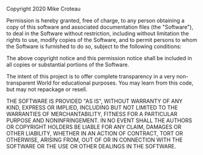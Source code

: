 Copyright 2020 Mike Croteau

Permission is hereby granted, free of charge, to any person obtaining a copy of this software and associated documentation files (the "Software"), to deal in the Software without restriction, including without limitation the rights to use, modify copies of the Software, and to permit persons to whom the Software is furnished to do so, subject to the following conditions:

The above copyright notice and this permission notice shall be included in all copies or substantial portions of the Software.

The intent of this project is to offer complete transparency in a very non-transparent World for educational purposes. You may learn from this code, but may not repackage or resell.

THE SOFTWARE IS PROVIDED "AS IS", WITHOUT WARRANTY OF ANY KIND, EXPRESS OR IMPLIED, INCLUDING BUT NOT LIMITED TO THE WARRANTIES OF MERCHANTABILITY, FITNESS FOR A PARTICULAR PURPOSE AND NONINFRINGEMENT. IN NO EVENT SHALL THE AUTHORS OR COPYRIGHT HOLDERS BE LIABLE FOR ANY CLAIM, DAMAGES OR OTHER LIABILITY, WHETHER IN AN ACTION OF CONTRACT, TORT OR OTHERWISE, ARISING FROM, OUT OF OR IN CONNECTION WITH THE SOFTWARE OR THE USE OR OTHER DEALINGS IN THE SOFTWARE.
